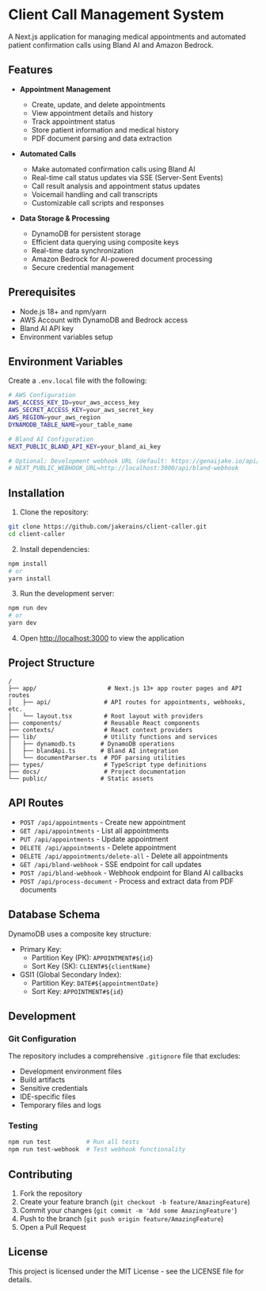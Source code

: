 # Client Call Management System

A Next.js application for managing medical appointments and automated patient confirmation calls using Bland AI and Amazon Bedrock.

## Features

- **Appointment Management**
  - Create, update, and delete appointments
  - View appointment details and history
  - Track appointment status
  - Store patient information and medical history
  - PDF document parsing and data extraction

- **Automated Calls**
  - Make automated confirmation calls using Bland AI
  - Real-time call status updates via SSE (Server-Sent Events)
  - Call result analysis and appointment status updates
  - Voicemail handling and call transcripts
  - Customizable call scripts and responses

- **Data Storage & Processing**
  - DynamoDB for persistent storage
  - Efficient data querying using composite keys
  - Real-time data synchronization
  - Amazon Bedrock for AI-powered document processing
  - Secure credential management

## Prerequisites

- Node.js 18+ and npm/yarn
- AWS Account with DynamoDB and Bedrock access
- Bland AI API key
- Environment variables setup

## Environment Variables

Create a `.env.local` file with the following:

```bash
# AWS Configuration
AWS_ACCESS_KEY_ID=your_aws_access_key
AWS_SECRET_ACCESS_KEY=your_aws_secret_key
AWS_REGION=your_aws_region
DYNAMODB_TABLE_NAME=your_table_name

# Bland AI Configuration
NEXT_PUBLIC_BLAND_API_KEY=your_bland_ai_key

# Optional: Development webhook URL (default: https://genaijake.io/api/bland-webhook)
# NEXT_PUBLIC_WEBHOOK_URL=http://localhost:3000/api/bland-webhook
```

## Installation

1. Clone the repository:
```bash
git clone https://github.com/jakerains/client-caller.git
cd client-caller
```

2. Install dependencies:
```bash
npm install
# or
yarn install
```

3. Run the development server:
```bash
npm run dev
# or
yarn dev
```

4. Open [http://localhost:3000](http://localhost:3000) to view the application

## Project Structure

```
/
├── app/                    # Next.js 13+ app router pages and API routes
│   ├── api/               # API routes for appointments, webhooks, etc.
│   └── layout.tsx         # Root layout with providers
├── components/            # Reusable React components
├── contexts/              # React context providers
├── lib/                   # Utility functions and services
│   ├── dynamodb.ts       # DynamoDB operations
│   ├── blandApi.ts       # Bland AI integration
│   └── documentParser.ts  # PDF parsing utilities
├── types/                 # TypeScript type definitions
├── docs/                  # Project documentation
└── public/               # Static assets
```

## API Routes

- `POST /api/appointments` - Create new appointment
- `GET /api/appointments` - List all appointments
- `PUT /api/appointments` - Update appointment
- `DELETE /api/appointments` - Delete appointment
- `DELETE /api/appointments/delete-all` - Delete all appointments
- `GET /api/bland-webhook` - SSE endpoint for call updates
- `POST /api/bland-webhook` - Webhook endpoint for Bland AI callbacks
- `POST /api/process-document` - Process and extract data from PDF documents

## Database Schema

DynamoDB uses a composite key structure:
- Primary Key:
  - Partition Key (PK): `APPOINTMENT#${id}`
  - Sort Key (SK): `CLIENT#${clientName}`
- GSI1 (Global Secondary Index):
  - Partition Key: `DATE#${appointmentDate}`
  - Sort Key: `APPOINTMENT#${id}`

## Development

### Git Configuration
The repository includes a comprehensive `.gitignore` file that excludes:
- Development environment files
- Build artifacts
- Sensitive credentials
- IDE-specific files
- Temporary files and logs

### Testing
```bash
npm run test          # Run all tests
npm run test-webhook  # Test webhook functionality
```

## Contributing

1. Fork the repository
2. Create your feature branch (`git checkout -b feature/AmazingFeature`)
3. Commit your changes (`git commit -m 'Add some AmazingFeature'`)
4. Push to the branch (`git push origin feature/AmazingFeature`)
5. Open a Pull Request

## License

This project is licensed under the MIT License - see the LICENSE file for details.

